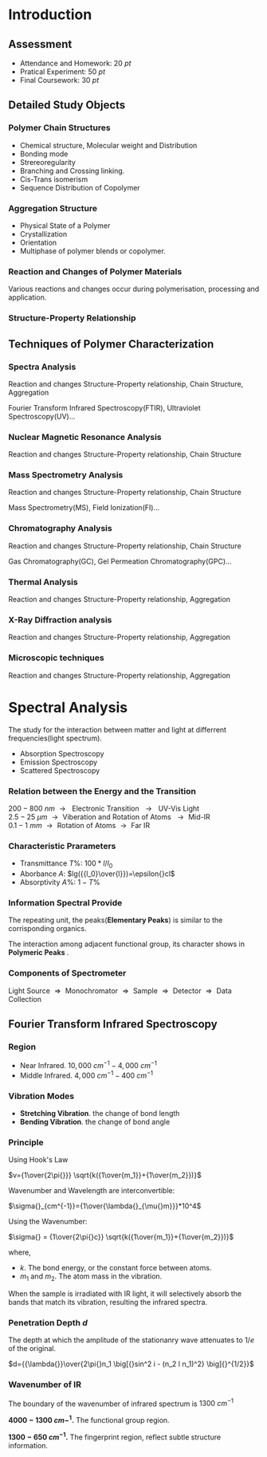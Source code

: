 # Introduction
## Assessment
- Attendance and Homework: $20\: pt$
- Pratical Experiment: $50\: pt$
- Final Coursework: $30\: pt$

## Detailed Study Objects
### Polymer Chain Structures
- Chemical structure, Molecular weight and Distribution
- Bonding mode
- Strereoregularity
- Branching and Crossing linking.
- Cis-Trans isomerism
- Sequence Distribution of Copolymer

### Aggregation Structure
- Physical State of a Polymer
- Crystallization
- Orientation
- Multiphase of polymer blends or copolymer.

### Reaction and Changes of Polymer Materials
Various reactions and changes occur during polymerisation, processing and application.

### Structure-Property Relationship

## Techniques of Polymer Characterization
### Spectra Analysis
Reaction and changes Structure-Property relationship, Chain Structure, Aggregation

Fourier Transform Infrared Spectroscopy(FTIR), Ultraviolet Spectroscopy(UV)...
### Nuclear Magnetic Resonance Analysis
Reaction and changes Structure-Property relationship, Chain Structure

### Mass Spectrometry Analysis
Reaction and changes Structure-Property relationship, Chain Structure

Mass Spectrometry(MS), Field Ionization(FI)...
### Chromatography Analysis
Reaction and changes Structure-Property relationship, Chain Structure

Gas Chromatography(GC), Gel Permeation Chromatography(GPC)...
### Thermal Analysis
Reaction and changes Structure-Property relationship, Aggregation
### X-Ray Diffraction analysis
Reaction and changes Structure-Property relationship, Aggregation
### Microscopic techniques
Reaction and changes Structure-Property relationship, Aggregation

# Spectral Analysis
The study for the interaction between matter and light at differrent frequencies(light spectrum). 
- Absorption Spectroscopy
- Emission Spectroscopy
- Scattered Spectroscopy

### Relation between the Energy and the Transition
$200-800\:  nm\: \rightarrow{}\:$ Electronic Transition $\: \rightarrow{}\:$ UV-Vis Light  
$2.5-25\: \mu{}m\: \rightarrow{}\:$Viberation and Rotation of Atoms $\: \rightarrow{}\:$Mid-IR  
$0.1-1\:  mm\: \rightarrow{}\:$Rotation of Atoms$\: \rightarrow{}\:$Far IR  

### Characteristic Prarameters
- Transmittance $T\%$: $100*l/l_0$
- Aborbance $A$: $lg({{l_0}\over{l}})=\epsilon{}cl$
- Absorptivity $A\%$: $1-T\%$

### Information Spectral Provide
The repeating unit, the peaks(**Elementary Peaks**) is similar to the corrisponding organics.

The interaction among adjacent functional group, its character shows in **Polymeric Peaks** .

### Components of Spectrometer
Light Source $\Rightarrow{}$ Monochromator $\Rightarrow{}$ Sample $\Rightarrow{}$ Detector $\Rightarrow{}$ Data Collection

## Fourier Transform Infrared Spectroscopy
### Region
- Near Infrared. $10,000\: cm^{-1}-4,000\: cm^{-1}$
- Middle Infrared. $4,000\: cm^{-1}-400\: cm^{-1}$

### Vibration Modes
- **Stretching Vibration**. the change of bond length
- **Bending Vibration**. the change of bond angle

### Principle
Using Hook's Law

$v={1\over{2\pi{}}} \sqrt{k({1\over{m_1}}+{1\over{m_2}})}$

Wavenumber and Wavelength are interconvertible:

$\sigma{}_{cm^{-1}}={1\over{\lambda{}_{\mu{}m}}}*10^4$

Using the Wavenumber:

$\sigma{} = {1\over{2\pi{}c}} \sqrt{k({1\over{m_1}}+{1\over{m_2}})}$

where,
- $k$. The bond energy, or the constant force between atoms.
- $m_1$ and $m_2$. The atom mass in the vibration.

When the sample is irradiated with IR light, it will selectively absorb the bands that match its vibration, resulting the infrared spectra.

### Penetration Depth $d$
The depth at which the amplitude of the stationanry wave attenuates to $1/e$ of the original.

$d={{\lambda{}}\over{2\pi{}n_1 \big[{}sin^2 i - (n_2 l n_1)^2} \big]{}^{1/2}}$

### Wavenumber of IR
The boundary of the wavenumber of infrared spectrum is $1300\: cm^{-1}$

**$4000-1300\: cm-^{1}$.** The functional group region.

**$1300-650\: cm^{-1}$.** The fingerprint region, reflect subtle structure information.

